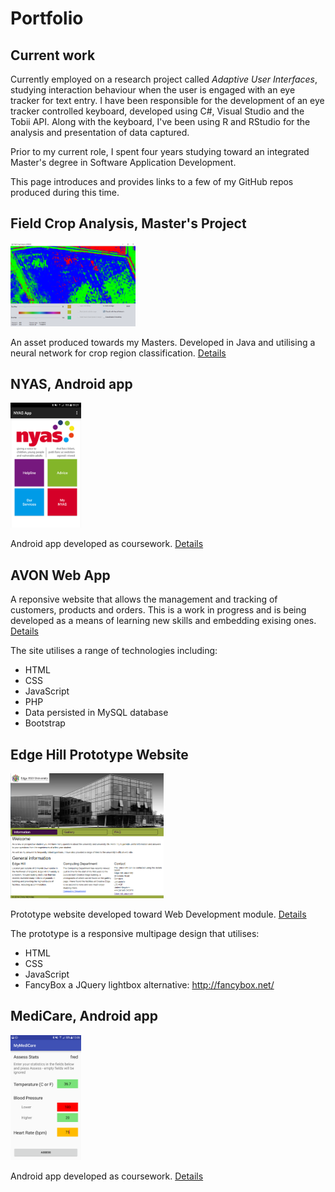 # Portfolio

## Current work
Currently employed on a research project called *Adaptive User Interfaces*, studying interaction behaviour when the user is engaged with an eye tracker for text entry. I have been responsible for the development of an eye tracker controlled keyboard, developed using C#, Visual Studio and the Tobii API. Along with the keyboard, I've been using R and RStudio for the analysis and presentation of data captured. 

Prior to my current role, I spent four years studying toward an integrated Master's degree in Software Application Development. 

This page introduces and provides links to a few of my GitHub repos produced during this time.


## Field Crop Analysis, Master's Project

<img width="200" src="Screenshots/FieldCropAnalysis.png" alt="Field crop analysis">

An asset produced towards my Masters. Developed in Java and utilising a neural network for crop region classification. 
[Details](https://github.com/cnicholas63/FieldCropAnalysis)

## NYAS, Android app
<img height="200" src="Screenshots/NYAS.png" alt="Field crop analysis">

Android app developed as coursework. 
[Details](https://github.com/cnicholas63/NYAS_Final)

## AVON Web App
A reponsive website that allows the management and tracking of customers, products and orders. This is a work in progress and is being developed as a means of learning new skills and embedding exising ones. 
[Details](https://github.com/cnicholas63/WebProjectAVON)

The site utilises a range of technologies including:
* HTML
* CSS
* JavaScript
* PHP
* Data persisted in MySQL database
* Bootstrap

## Edge Hill Prototype Website
<img height="200" src="Screenshots/EdgeHillWebPage.png" alt="Edge Hill Web Page">

Prototype website developed toward Web Development module.
[Details](https://github.com/cnicholas63/WebProject)

The prototype is a responsive multipage design that utilises:
* HTML
* CSS
* JavaScript
* FancyBox a JQuery lightbox alternative: http://fancybox.net/

## MediCare, Android app
<img height="200" src="Screenshots/MyMediCare.png" alt="Field crop analysis">

Android app developed as coursework.
[Details](https://github.com/cnicholas63/MyMediCare)



